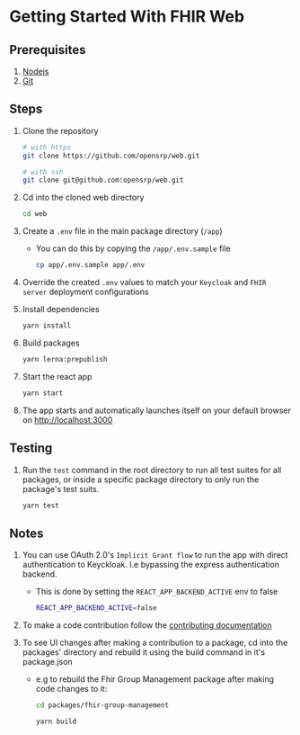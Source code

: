 # Getting Started With FHIR Web

## Prerequisites

1. [Nodejs](https://nodejs.org/en/)
2. [Git](https://git-scm.com/)

## Steps

1. Clone the repository

   ```bash
   # with https
   git clone https://github.com/opensrp/web.git

   # with ssh
   git clone git@github.com:opensrp/web.git
   ```

2. Cd into the cloned web directory

   ```bash
   cd web
   ```

3. Create a `.env` file in the main package directory (`/app`)

   - You can do this by copying the `/app/.env.sample` file

     ```bash
     cp app/.env.sample app/.env
     ```

4. Override the created `.env` values to match your `Keycloak` and `FHIR server` deployment configurations

5. Install dependencies

   ```bash
   yarn install
   ```

6. Build packages

   ```bash
   yarn lerna:prepublish
   ```

7. Start the react app

   ```bash
   yarn start
   ```

8. The app starts and automatically launches itself on your default browser on [http://localhost:3000](http://localhost:3000)

## Testing

1. Run the `test` command in the root directory to run all test suites for all packages, or inside a specific package directory to only run the package's test suits.

   ```bash
   yarn test
   ```

## Notes

1. You can use OAuth 2.0's `Implicit Grant flow` to run the app with direct authentication to Keyckloak. I.e bypassing the express authentication backend.

   - This is done by setting the `REACT_APP_BACKEND_ACTIVE` env to false

     ```bash
     REACT_APP_BACKEND_ACTIVE=false
     ```

2. To make a code contribution follow the [contributing documentation](./CONTRIBUTING.md)

3. To see UI changes after making a contribution to a package, cd into the packages' directory and rebuild it using the build command in it's package.json

   - e.g to rebuild the Fhir Group Management package after making code changes to it:

     ```bash
     cd packages/fhir-group-management

     yarn build
     ```
